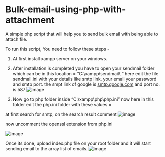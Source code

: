 # Bulk-email-using-php-with-attachment
A simple php script that will help you to send bulk email with being able to attach file.

To run this script, You need to follow these steps -

1) At first install xampp server on your windows.

2) After installation is completed you have to open your sendmail folder which can be in this location = “C:\xampp\sendmail\ “ here edit the file sendmail.ini with your details like smtp link, your email your password and smtp port. the smpt link of google is [smtp.google.com](http://smtp.google.com) and port no. is 587
![image](https://user-images.githubusercontent.com/82378187/163569180-3c414a74-2d8e-4d44-9df0-af67b9dabada.png)

3) Now go to php folder inside “C:\xampp\php\php.ini” now here in this folder edit the php.ini folder with these values = 

at first search for smtp, on the search result comment
![image](https://user-images.githubusercontent.com/82378187/163569210-90441f35-9a32-4fdb-892f-59ed4930b917.png)

now uncomment the openssl extension from php.ini

![image](https://user-images.githubusercontent.com/82378187/163569228-ce27ac47-4385-4357-91bc-5f38b4cb2355.png)


Once its done, upload index.php file on your root folder and it will start sending email to the array list of emails.
![image](https://user-images.githubusercontent.com/82378187/163569338-9564300b-0b40-4837-83ec-ba7416d1a03b.png)

